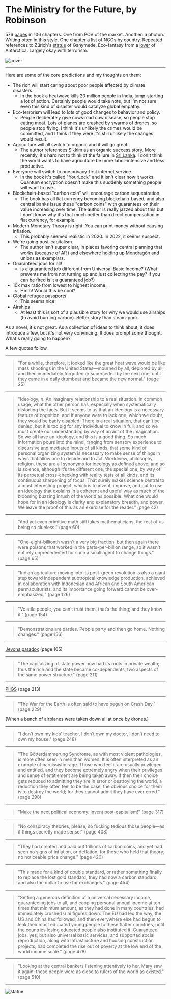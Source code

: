# The Ministry for the Future, by Robinson

576 [pages][] in 106 chapters. One from POV of the market. Another: a
photon. Writing often in this style. One chapter a list of NGOs by
country. Repeated references to Zürich's [statue][] of Ganymede.
Eco-fantasy from a [lover][] of Antarctica. Largely okay with
terrorism.

[pages]: https://en.wikipedia.org/wiki/The_Ministry_for_the_Future "The Ministry for the Future"
[statue]: https://en.wikipedia.org/wiki/Ganymed_%28Z%C3%BCrich%29 "Ganymed (Zürich)"
[lover]: https://en.wikipedia.org/wiki/Kim_Stanley_Robinson "Kim Stanley Robinson"


![cover](cover.jpg)


---

Here are some of the core predictions and my thoughts on them:

 * The rich will start caring about poor people affected by climate
   disasters.
     * In the book a heatwave kills 20 million people in India,
       jump-starting a lot of action. Certainly people would take
       note, but I'm not sure even this kind of disaster would
       catalyze global empathy.
 * Eco-terrorism will lead to lots of good changes to behavior and
   policy.
     * People deliberately give cows mad cow disease, so people stop
       eating meat. Lots of planes are crashed by swarms of drones, so
       people stop flying. I think it's unlikely the crimes would be
       committed, and I think if they were it's still unlikely the
       changes would result.
 * Agriculture will all switch to organic and it will go great.
     * The author references [Sikkim][] as an organic success story.
       More recently, it's hard not to think of the failure in
       [Sri Lanka][]. I don't think the world wants to have
       agriculture be more labor-intensive and less productive.
 * Everyone will switch to one privacy-first internet service.
     * In the book it's called "YourLock" and it isn't clear how it
       works. Quantum encryption doesn't make this suddenly something
       people will want to use.
 * Blockchain-based "carbon coin" will encourage carbon sequestration.
     * The book has all fiat currency becoming blockchain-based, and
       also central banks issue these "carbon coins" with guarantees
       on their value increasing over time. The author is really
       jazzed about this but I don't know why it's that much better
       than direct compensation in fiat currency, for example.
 * Modern Monetary Theory is right: You can print money without
   causing inflation.
     * This probably seemed realistic in 2020. In 2022, it seems
       suspect.
 * We're going post-capitalism.
     * The author isn't super clear, in places favoring central
       planning that works (because of AI?) and elsewhere holding up
       [Mondragón][] and unions as exemplars.
 * Guaranteed jobs for all!
     * Is a guaranteed job different from Universal Basic Income?
       (What prevents me from not turning up and just collecting the
       pay? If you can be fired is it a guaranteed job?)
 * 10x max ratio from lowest to highest income.
     * Hmm! Would this be cool?
 * Global refugee passports
     * This seems nice!
 * Airships
     * At least this is sort of a plausible story for why we would use
       airships (to avoid burning carbon). Better story than
       steam-punk.

[Sikkim]: https://en.wikipedia.org/wiki/Sikkim "Sikkim"
[Sri Lanka]: https://foreignpolicy.com/2022/03/05/sri-lanka-organic-farming-crisis/ "In Sri Lanka, Organic Farming Went Catastrophically Wrong"
[Mondragón]: https://en.wikipedia.org/wiki/Mondragon_Corporation "Mondragon Corporation"


As a novel, it's not great. As a collection of ideas to think about,
it does introduce a few, but it's not very convincing. It does prompt
some thought. What's really going to happen?


A few quotes follow.


---

> "For a while, therefore, it looked like the great heat wave would be
> like mass shootings in the United States—mourned by all, deplored by
> all, and then immediately forgotten or superseded by the next one,
> until they came in a daily drumbeat and became the new normal."
> (page 25)


---

> "Ideology, n. An imaginary relationship to a real situation. In
> common usage, what the other person has, especially when
> systematically distorting the facts. But it seems to us that an
> ideology is a necessary feature of cognition, and if anyone were to
> lack one, which we doubt, they would be badly disabled. There is a
> real situation, that can’t be denied, but it is too big for any
> individual to know in full, and so we must create our understanding
> by way of an act of the imagination. So we all have an ideology, and
> this is a good thing. So much information pours into the mind,
> ranging from sensory experience to discursive and mediated inputs of
> all kinds, that some kind of personal organizing system is necessary
> to make sense of things in ways that allow one to decide and to act.
> Worldview, philosophy, religion, these are all synonyms for ideology
> as defined above; and so is science, although it’s the different
> one, the special one, by way of its perpetual cross-checking with
> reality tests of all kinds, and its continuous sharpening of focus.
> That surely makes science central to a most interesting project,
> which is to invent, improve, and put to use an ideology that
> explains in a coherent and useful way as much of the blooming
> buzzing inrush of the world as possible. What one would hope for in
> an ideology is clarity and explanatory breadth, and power. We leave
> the proof of this as an exercise for the reader." (page 42)


---

> "And yet even primitive math still takes mathematicians, the rest of
> us being so clueless." (page 60)


---

> "One-eight-billionth wasn’t a very big fraction, but then again
> there were poisons that worked in the parts-per-billion range, so it
> wasn’t entirely unprecedented for such a small agent to change
> things." (page 65)


---

> "Indian agriculture moving into its post–green revolution is also a
> giant step toward independent subtropical knowledge production,
> achieved in collaboration with Indonesian and African and South
> American permaculturists, and its importance going forward cannot be
> over-emphasized." (page 126)


---

> "Volatile people, you can’t trust them, that’s the thing; and they
> know it." (page 154)


---

> "Demonstrations are parties. People party and then go home. Nothing
> changes." (page 156)


---

[Jevons paradox][] (page 165)

[Jevons paradox]: https://en.wikipedia.org/wiki/Jevons_paradox "Jevons paradox"


---

> "The capitalizing of state power now had its roots in private
> wealth; thus the rich and the state became co-dependents, two
> aspects of the same power structure." (page 211)


---

[PIIGS][] (page 213)

[PIIGS]: https://en.wikipedia.org/wiki/PIGS_(economics) "PIGS (economics)"


---

> "The War for the Earth is often said to have begun on Crash Day."
> (page 229)

(When a bunch of airplanes were taken down all at once by drones.)


---

> "I don’t own my kids’ teacher, I don’t own my doctor, I don’t need
> to own my house." (page 248)


---

> "The Götterdämmerung Syndrome, as with most violent pathologies, is
> more often seen in men than women. It is often interpreted as an
> example of narcissistic rage. Those who feel it are usually
> privileged and entitled, and they become extremely angry when their
> privileges and sense of entitlement are being taken away. If then
> their choice gets reduced to admitting they are in error or
> destroying the world, a reduction they often feel to be the case,
> the obvious choice for them is to destroy the world; for they cannot
> admit they have ever erred." (page 298)


---

> "Make the next political economy. Invent post-capitalism!" (page
> 317)


---

> "No conspiracy theories, please, so fucking tedious those people—as
> if things secretly made sense!" (page 408)


---

> "They had created and paid out trillions of carbon coins, and yet
> had seen no signs of inflation, or deflation, for those who held
> that theory; no noticeable price change." (page 420)


---

> "This made for a kind of double standard, or rather something
> finally to replace the lost gold standard; they had now a carbon
> standard, and also the dollar to use for exchanges." (page 454)


---

> "Setting a generous definition of a universal necessary income,
> guaranteeing jobs to all, and capping personal annual income at ten
> times that minimum amount, as they had done in many countries, had
> immediately crushed Gini figures down. The EU had led the way, the
> US and China had followed, and then everywhere else had begun to
> leak their most educated young people to these flatter countries,
> until the countries losing educated people also instituted it.
> Guaranteed jobs, yes, but also universal basic services, and
> supported social reproduction, along with infrastructure and housing
> construction projects, had completed the rise out of poverty at the
> low end of the world income scale." (page 478)


---

> "Looking at the central bankers listening attentively to her, Mary
> saw it again; these people were as close to rulers of the world as
> existed." (page 510)


---

![statue](statue.jpg)
